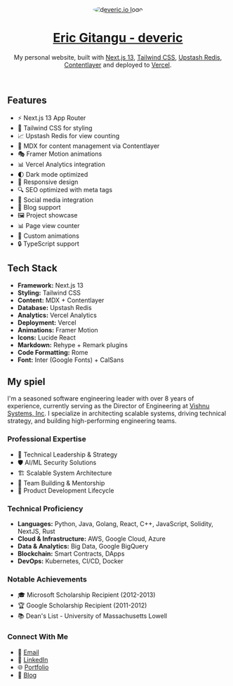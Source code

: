 <div align="center">
    <a href="https://developer.ericgitangu.com">
        <img src="https://developer.ericgitangu.com/_next/image?url=%2Ffavicon.png&w=96&q=75" style="border-radius: 50%" alt="deveric.io logo"/>
        <h1 align="center">Eric Gitangu - deveric</h1>
    </a>
    
My personal website, built with [Next.js 13](https://nextjs.org/), [Tailwind CSS](https://tailwindcss.com/), [Upstash Redis](https://upstash.com?ref=deveric.io), [Contentlayer](https://www.contentlayer.dev/) and deployed to [Vercel](https://vercel.com/).

</div>

<br/>

## Features

- ⚡️ Next.js 13 App Router
- 🎨 Tailwind CSS for styling
- 📈 Upstash Redis for view counting
- 📝 MDX for content management via Contentlayer
- 🎭 Framer Motion animations
- 📊 Vercel Analytics integration
- 🌓 Dark mode optimized
- 📱 Responsive design
- 🔍 SEO optimized with meta tags
- 🔗 Social media integration
- 📄 Blog support
- 🖼️ Project showcase
- 📊 Page view counter
- 🎨 Custom animations
- 🔒 TypeScript support

## Tech Stack

- **Framework:** Next.js 13
- **Styling:** Tailwind CSS
- **Content:** MDX + Contentlayer
- **Database:** Upstash Redis
- **Analytics:** Vercel Analytics
- **Deployment:** Vercel
- **Animations:** Framer Motion
- **Icons:** Lucide React
- **Markdown:** Rehype + Remark plugins
- **Code Formatting:** Rome
- **Font:** Inter (Google Fonts) + CalSans

## My spiel

I'm a seasoned software engineering leader with over 8 years of experience, currently serving as the Director of Engineering at [Vishnu Systems, Inc](https://vishnusystems.life). I specialize in architecting scalable systems, driving technical strategy, and building high-performing engineering teams.

### Professional Expertise

- 🎯 Technical Leadership & Strategy
- 🛡️ AI/ML Security Solutions
- 🏗️ Scalable System Architecture
- 👥 Team Building & Mentorship
- 🚀 Product Development Lifecycle

### Technical Proficiency

- **Languages:** Python, Java, Golang, React, C++, JavaScript, Solidity, NextJS, Rust
- **Cloud & Infrastructure:** AWS, Google Cloud, Azure
- **Data & Analytics:** Big Data, Google BigQuery
- **Blockchain:** Smart Contracts, DApps
- **DevOps:** Kubernetes, CI/CD, Docker

### Notable Achievements

- 🎓 Microsoft Scholarship Recipient (2012-2013)
- 🏆 Google Scholarship Recipient (2011-2012)
- 📚 Dean's List - University of Massachusetts Lowell

### Connect With Me

- 📧 [Email](mailto:developer.ericgitangu@gmail.com)
- 🔗 [LinkedIn](https://www.linkedin.com/in/ericgitangu)
- 🌐 [Portfolio](https://developer.ericgitangu.com)
- 📝 [Blog](https://deveric-blog.azurewebsites.net)